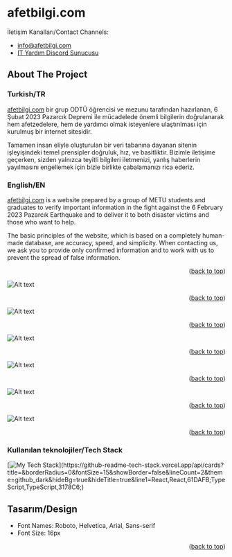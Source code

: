 <!-- Improved compatibility of back to top link: See:  -->
<a name="readme-top"></a>

# afetbilgi.com

İletişim Kanalları/Contact Channels:

- [info@afetbilgi.com](mailto:info@afetbilgi.com)
- [IT Yardım Discord Sunucusu](https://discord.com/invite/itdepremyardim)

<!-- ABOUT THE PROJECT -->
## About The Project

### Turkish/TR

[afetbilgi.com](afetbilgi.com) bir grup ODTÜ öğrencisi ve mezunu tarafından hazırlanan, 6 Şubat 2023 Pazarcık Depremi ile mücadelede önemli bilgilerin doğrulanarak hem afetzedelere, hem de yardımcı olmak isteyenlere ulaştırılması için kurulmuş bir internet sitesidir.

Tamamen insan eliyle oluşturulan bir veri tabanına dayanan sitenin işleyişindeki temel prensipler doğruluk, hız, ve basitliktir. Bizimle iletişime geçerken, sizden yalnızca teyitli bilgileri iletmenizi, yanlış haberlerin yayılmasını engellemek için bizle birlikte çabalamanızı rica ederiz.

### English/EN

[afetbilgi.com](afetbilgi.com) is a website prepared by a group of METU students and graduates to verify important information in the fight against the 6 February 2023 Pazarcık Earthquake and to deliver it to both disaster victims and those who want to help.

The basic principles of the website, which is based on a completely human-made database, are accuracy, speed, and simplicity. When contacting us, we ask you to provide only confirmed information and to work with us to prevent the spread of false information.

<p align="right">(<a href="#readme-top">back to top</a>)</p>

![Alt text](https://media.discordapp.net/attachments/1073082111751364619/1073082170148671529/home_tr.png)

<p align="right">(<a href="#readme-top">back to top</a>)</p>

![Alt text](https://media.discordapp.net/attachments/1073082111751364619/1073082239220449361/home_en.png)

<p align="right">(<a href="#readme-top">back to top</a>)</p>

![Alt text](https://media.discordapp.net/attachments/1073082111751364619/1073082321785335879/home_kr.png)

<p align="right">(<a href="#readme-top">back to top</a>)</p>

![Alt text](https://media.discordapp.net/attachments/1073082111751364619/1073082386633465947/home_ar.png)

<p align="right">(<a href="#readme-top">back to top</a>)</p>

![Alt text](https://media.discordapp.net/attachments/1073082111751364619/1073082518271688786/im1.png)

<p align="right">(<a href="#readme-top">back to top</a>)</p>

![Alt text](https://media.discordapp.net/attachments/1073082111751364619/1073082640250454096/im2.png)

<p align="right">(<a href="#readme-top">back to top</a>)</p>

### Kullanılan teknolojiler/Tech Stack

[![My Tech Stack](https://github-readme-tech-stack.vercel.app/api/cards?title=&borderRadius=0&fontSize=15&showBorder=false&lineCount=2&theme=github_dark&hideBg=true&hideTitle=true&line1=React,React,61DAFB;TypeScript,TypeScript,3178C6;)](https://github-readme-tech-stack.vercel.app/api/cards?title=&borderRadius=0&fontSize=15&showBorder=false&lineCount=2&theme=github_dark&hideBg=true&hideTitle=true&line1=React,React,61DAFB;TypeScript,TypeScript,3178C6;)

## Tasarım/Design

* Font Names: Roboto, Helvetica, Arial, Sans-serif
* Font Size: 16px

<p align="right">(<a href="#readme-top">back to top</a>)</p>
